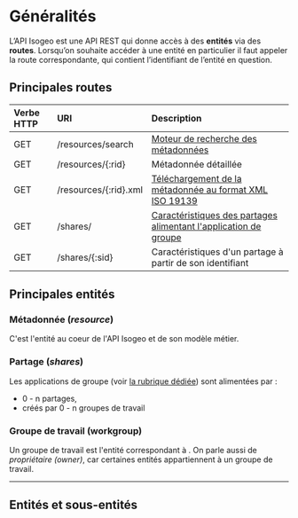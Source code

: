 # Généralités

L’API Isogeo est une API REST qui donne accès à des **entités** via des **routes**. Lorsqu’on souhaite accéder à une entité en particulier il faut appeler la route correspondante, qui contient l’identifiant de l’entité en question.

## Principales routes

| Verbe HTTP | URI | Description |
| :--- | :--- | :--- |
| GET | /resources/search | [Moteur de recherche des métadonnées](/methods.md) |
| GET | /resources/{:rid} | Métadonnée détaillée |
| GET | /resources/{:rid}.xml | [Téléchargement de la métadonnée au format XML ISO 19139](/download/metadata.md) |
| GET | /shares/ | [Caractéristiques des partages alimentant l'application de groupe](/shares.md) |
| GET | /shares/{:sid} | Caractéristiques d'un partage à partir de son identifiant |

## Principales entités

### Métadonnée \(_resource_\)

C'est l'entité au coeur de l'API Isogeo et de son modèle métier.

### Partage \(_shares_\)

Les applications de groupe \(voir [la rubrique dédiée](/authentication/groupsapps.md)\) sont alimentées par :

* 0 - n partages,
* créés par 0 - n groupes de travail

### Groupe de travail \(workgroup\)

Un groupe de travail est l'entité correspondant à . On parle aussi de _propriétaire \(owner\)_, car certaines entités appartiennent à un groupe de travail.

---

## Entités et sous-entités

### 



